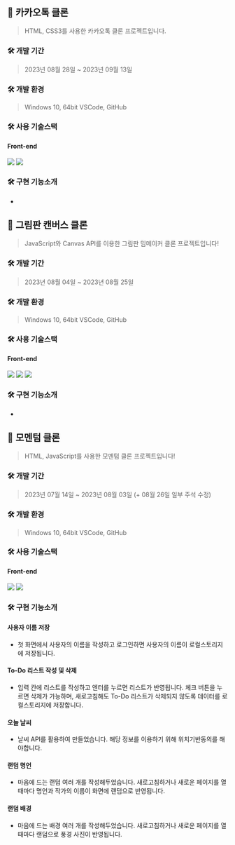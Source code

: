 ## 💬 카카오톡 클론
> HTML, CSS3를 사용한 카카오톡 클론 프로젝트입니다.

<!-- ---------- 개발 기간 ---------- -->
### 🛠 개발 기간
> 2023년 08월 28일 ~ 2023년 09월 13일

<!-- ---------- 개발 환경 ---------- -->
### 🛠 개발 환경
> Windows 10, 64bit
  VSCode, GitHub

<!-- ---------- 개발 스킬 ---------- -->
### 🛠 사용 기술스택
#### Front-end
<!-- ---------- 스킬 아이콘 ---------- -->
<p>
  <img src="https://img.shields.io/badge/HTML5-E34F26?style=for-the-badge&logo=html5&logoColor=white"/>
  <img src="https://img.shields.io/badge/CSS3-1572B6?style=for-the-badge&logo=CSS3&logoColor=white">
</p>


### 🛠 구현 기능소개
#### 
* 


## 🎨 그림판 캔버스 클론
> JavaScript와 Canvas API를 이용한 그림판 밈메이커 클론 프로젝트입니다!

<!-- ---------- 개발 기간 ---------- -->
### 🛠 개발 기간
> 2023년 08월 04일 ~ 2023년 08월 25일

<!-- ---------- 개발 환경 ---------- -->
### 🛠 개발 환경
> Windows 10, 64bit
  VSCode, GitHub

<!-- ---------- 개발 스킬 ---------- -->
### 🛠 사용 기술스택
#### Front-end
<!-- ---------- 스킬 아이콘 ---------- -->
<p>
  <img src="https://img.shields.io/badge/HTML5-E34F26?style=for-the-badge&logo=html5&logoColor=white"/>
  <img src="https://img.shields.io/badge/CSS3-1572B6?style=for-the-badge&logo=CSS3&logoColor=white">
  <img src="https://img.shields.io/badge/JavaScript-F7DF1E?style=for-the-badge&logo=JavaScript&logoColor=white"/>
</p>

<!-- ---------- 개발 소개 ---------- -->
### 🛠 구현 기능소개
#### 
* 


## 📒 모멘텀 클론
> HTML, JavaScript를 사용한 모멘텀 클론 프로젝트입니다!

<!-- ---------- 개발 기간 ---------- -->
### 🛠 개발 기간
> 2023년 07월 14일 ~ 2023년 08월 03일
  (+ 08월 26일 일부 주석 수정)

<!-- ---------- 개발 환경 ---------- -->
### 🛠 개발 환경
> Windows 10, 64bit
  VSCode, GitHub

<!-- ---------- 개발 스킬 ---------- -->
### 🛠 사용 기술스택
#### Front-end
<!-- ---------- 스킬 아이콘 ---------- -->
<p>
  <img src="https://img.shields.io/badge/HTML5-E34F26?style=for-the-badge&logo=html5&logoColor=white"/>
  <img src="https://img.shields.io/badge/JavaScript-F7DF1E?style=for-the-badge&logo=JavaScript&logoColor=white"/>
</p>

<!-- ---------- 개발 소개 ---------- -->
### 🛠 구현 기능소개
#### 사용자 이름 저장
* 첫 화면에서 사용자의 이름을 작성하고 로그인하면
  사용자의 이름이 로컬스토리지에 저장됩니다.
#### To-Do 리스트 작성 및 삭제
* 입력 칸에 리스트를 작성하고 엔터를 누르면 리스트가 반영됩니다.
  체크 버튼을 누르면 삭제가 가능하며,
  새로고침해도 To-Do 리스트가 삭제되지 않도록
  데이터를 로컬스토리지에 저장합니다.
#### 오늘 날씨
* 날씨 API를 활용하여 만들었습니다.
  해당 정보를 이용하기 위해 위치기반동의를 해야합니다.
#### 랜덤 명언
* 마음에 드는 랜덤 여러 개를 작성해두었습니다.
  새로고침하거나 새로운 페이지를 열 때마다
  명언과 작가의 이름이 화면에 랜덤으로 반영됩니다.
#### 랜덤 배경
* 마음에 드는 배경 여러 개를 작성해두었습니다.
  새로고침하거나 새로운 페이지를 열 때마다
  랜덤으로 풍경 사진이 반영됩니다.
